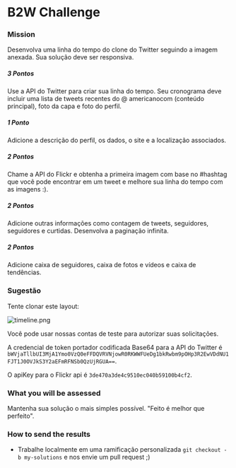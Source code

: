 # B2W Challenge

### Mission

Desenvolva uma linha do tempo do clone do Twitter seguindo a imagem anexada. Sua solução deve ser responsiva.

##### 3 Pontos

Use a API do Twitter para criar sua linha do tempo. Seu cronograma deve incluir uma lista de tweets recentes do @ americanocom (conteúdo principal), foto da capa e foto do perfil.

##### 1 Ponto

Adicione a descrição do perfil, os dados, o site e a localização associados.

##### 2 Pontos

Chame a API do Flickr e obtenha a primeira imagem com base no #hashtag que você pode encontrar em um tweet e melhore sua linha do tempo com as imagens :).

##### 2 Pontos

Adicione outras informações como contagem de tweets, seguidores, seguidores e curtidas. Desenvolva a paginação infinita.

##### 2 Pontos

Adicione caixa de seguidores, caixa de fotos e vídeos e caixa de tendências.

### Sugestão

Tente clonar este layout:

![timeline.png](https://bitbucket.org/repo/p44MEx5/images/2766869629-timeline.png)

Você pode usar nossas contas de teste para autorizar suas solicitações.

A credencial de token portador codificada Base64 para a API do Twitter é ```bWVjaTllbUI3MjA1Ymo0VzQ0eFFDQVRVNjowR0RKWWFUeDg1bkRwbm9pOHp3R2EwVDdNU1FJT1J0OVJkS3Y2aEFmRFNSb0QzUjRGUA==```.

O apiKey para o Flickr api é ```3de470a3de4c9510ec040b59100b4cf2```.


### What you will be assessed

Mantenha sua solução o mais simples possível. "Feito é melhor que perfeito".

### How to send the results

* Trabalhe localmente em uma ramificação personalizada ```git checkout -b my-solutions``` e nos envie um pull request ;)